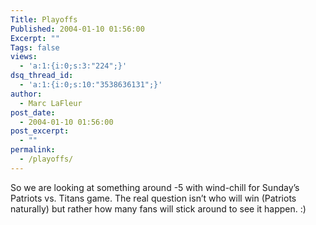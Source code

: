 ```yaml
---
Title: Playoffs
Published: 2004-01-10 01:56:00
Excerpt: ""
Tags: false
views:
  - 'a:1:{i:0;s:3:"224";}'
dsq_thread_id:
  - 'a:1:{i:0;s:10:"3538636131";}'
author:
  - Marc LaFleur
post_date:
  - 2004-01-10 01:56:00
post_excerpt:
  - ""
permalink:
  - /playoffs/
---
```

<div class="Section1"> <p>So we are looking at something around -5 with wind-chill for Sunday&rsquo;s Patriots vs. Titans game. The real question isn&rsquo;t who will win (Patriots naturally) but rather how many fans will stick around to see it happen. :)&nbsp;</p></div>